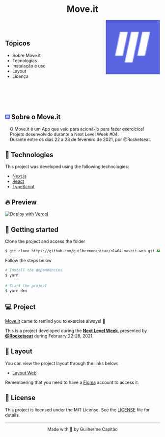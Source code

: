 <h1  align="center">Move.it</h1>

<img align="right" src="favicon.png" width="35%" alt="Move.it">

<br><br>
<h2>Tópicos</h2> 
<ul>
    <li>Sobre Move.it  </li>
    <li>Tecnologias  </li>
    <li>Instalação e uso</li>
    <li>Layout</li>
    <li>Licença</li>
</ul>

<br><br>
<br><br>

<h2>
   <img src="favicon.png" width="3%" alt="Move.it">
    Sobre o Move.it
</h2>
    &nbsp;&nbsp;&nbsp;  O Move.it é um App que veio para acioná-lo para fazer exercícios!<br>
    &nbsp;&nbsp;&nbsp;  Projeto desenvolvido durante a Next Level Week #04.<br>
    &nbsp;&nbsp;&nbsp;  Durante entre os dias 22 a 28 de fevereiro de 2021, por @Rocketseat.

## 🧪 Technologies

This project was developed using the following technologies:

- [Next.js](https://nextjs.org/)
- [React](https://reactjs.org)
- [TypeScript](https://www.typescriptlang.org/)

## 🔥 Preview

[![Deploy with Vercel](https://vercel.com/button)](https://move-it-ruby-one.vercel.app/)

## 🚀 Getting started

Clone the project and access the folder

```bash
$ git clone https://github.com/guilhermecapitao/nlw04-moveit-web.git && cd nlw04-moveit-web
```

Follow the steps below
```bash
# Install the dependencies
$ yarn

# Start the project
$ yarn dev
```

## 💻 Project

[Move.it](https://move-it-guilhermecapitao.vercel.app/) came to remind you to exercise always! 💜 

This is a project developed during the **[Next Level Week](https://nextlevelweek.com/)**, presented by **[@Rocketseat](https://github.com/Rocketseat)** during February 22-28, 2021.

## 🔖 Layout

You can view the project layout through the links below:

- [Layout Web](https://www.figma.com/file/ge20pu3ofMOKoliUyKx1Nl/Move.it-1.0) 

Remembering that you need to have a [Figma](http://figma.com/) account to access it.

## 📝 License

This project is licensed under the MIT License. See the [LICENSE](LICENSE.md) file for details.


---

<p align="center">Made with 💜 by Guilherme Capitão</p>
